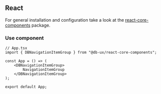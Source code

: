 ## React

For general installation and configuration take a look at the [react-core-components](https://www.npmjs.com/package/@db-ux/react-core-components) package.

### Use component

```tsx App.tsx
// App.tsx
import { DBNavigationItemGroup } from "@db-ux/react-core-components";

const App = () => (
	<DBNavigationItemGroup>
		NavigationItemGroup
	</DBNavigationItemGroup>
);

export default App;
```

